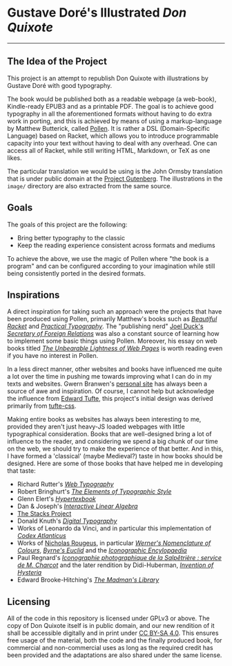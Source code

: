 # Gustave Doré's Illustrated _Don Quixote_
--------------------------------------------

## The Idea of the Project
This project is an attempt to republish Don Quixote with illustrations by Gustave Doré with good typography.

The book would be published both as a readable webpage (a web-book), Kindle-ready EPUB3 and as a printable PDF.  The goal is to achieve good typography in all the aforementioned formats without having to do extra work in porting, and this is achieved by means of using a markup-language by Matthew Butterick, called [Pollen](https://docs.racket-lang.org/pollen/). It is rather a DSL (Domain-Specific Language) based on Racket, which allows you to introduce programmable capacity into your text without having to deal with any overhead. One can access all of Racket, while still writing HTML, Markdown, or TeX as one likes.

The particular translation we would be using is the John Ormsby translation that is under public domain at the [Project Gutenberg](https://www.gutenberg.org/ebooks/996). The illustrations in the `image/` directory are also extracted from the same source.

## Goals
The goals of this project are the following:

- Bring better typography to the classic
- Keep the reading experience consistent across formats and mediums

To achieve the above, we use the magic of Pollen where "the book is a program" and can be configured according to your imagination while still being consistently ported in the desired formats.

## Inspirations

A direct inspiration for taking such an approach were the projects that have been produced using Pollen, primarily Matthew's books such as [_Beautiful Racket_](https://beautifulracket.com/) and [_Practical Typography_](https://practicaltypography.com/). The "publishing nerd" [Joel Duck's](https://joeldueck.com/) [_Secretary of Foreign Relations_](https://thelocalyarn.com/excursus/secretary/) was also a constant source of learning how to implement some basic things using Pollen. Moreover, his essay on web books titled [_The Unbearable Lightness of Web Pages_](https://thelocalyarn.com/excursus/secretary/posts/web-books.html) is worth reading even if you have no interest in Pollen.

In a less direct manner, other websites and books have influenced me quite a lot over the time in pushing me towards improving what I can do in my texts and websites. Gwern Branwen's [personal site](https://gwern.net/) has always been a source of awe and inspiration. Of course, I cannot help but acknowledge the influence from [Edward Tufte](https://www.edwardtufte.com/), this project's initial design was derived primarily from [tufte-css](https://github.com/edwardtufte/tufte-css).

Making entire books as websites has always been interesting to me, provided they aren't just heavy-JS loaded webpages with little typographical consideration. Books that are well-designed bring a lot of influence to the reader, and considering we spend a big chunk of our time on the web, we should try to make the experience of that better. And in this, I have formed a 'classical' (maybe Medieval?) taste in how books should be designed. Here are some of those books that have helped me in developing that taste:

- Richard Rutter's [_Web Typography_](https://book.webtypography.net/)
- Robert Bringhurt's [_The Elements of Typographic Style_](https://typographica.org/typography-books/the-elements-of-typographic-style-4th-edition/)
- Glenn Elert's [_Hypertexbook_](https://hypertextbook.com/)
- Dan & Joseph's [_Interactive Linear Algebra_](https://textbooks.math.gatech.edu/ila/)
- [The Stacks Project](https://stacks.math.columbia.edu/)
- Donald Knuth's [_Digital Typography_](https://www-cs-faculty.stanford.edu/~knuth/dt.html)
- Works of Leonardo da Vinci, and in particular this implementation of [_Codex Atlanticus_](https://codex-atlanticus.ambrosiana.it/#/)
- Works of [Nicholas Rougeus](https://www.c82.net/), in particular [_Werner's Nomenclature of Colours_](https://www.c82.net/work?id=371), [_Byrne's Euclid_](https://www.c82.net/work?id=372) and the [_Iconographic Encylopaedia_](https://www.c82.net/work?id=388)
- Paul Regnard's [_Iconographie photographique de la Salpêtrière : service de M. Charcot_](https://archive.org/details/b21912865_0001/) and the later rendition by Didi-Huberman, [_Invention of Hysteria_](https://mitpress.mit.edu/9780262541800/invention-of-hysteria/)
- Edward Brooke-Hitching's [_The Madman's Library_](https://www.goodreads.com/book/show/55278284-the-madman-s-library)

## Licensing

All of the code in this repository is licensed under GPLv3 or above. The copy of Don Quixote itself is in public domain, and our new rendition of it shall be accessible digitally and in print under [CC BY-SA 4.0](https://creativecommons.org/licenses/by-sa/4.0/). This ensures free usage of the material, both the code and the finally produced book, for commercial and non-commercial uses as long as the required credit has been provided and the adaptations are also shared under the same license.
